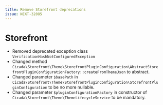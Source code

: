 ```yaml
---
title: Remove Storefront deprecations
issue: NEXT-32085
---
```

# Storefront
* Removed deprecated exception class `VerificationHashNotConfiguredException`
* Changed method `Cicada\Storefront\Theme\StorefrontPluginConfiguration\AbstractStorefrontPluginConfigurationFactory::createFromThemeJson` to abstract.
* Changed parameter `$basePath` in `Cicada\Storefront\Theme\StorefrontPluginConfiguration\StorefrontPluginConfiguration` to be no more nullable.
* Changed parameter `$pluginConfigurationFactory` in constructor of `Cicada\Storefront\Theme\ThemeLifecycleService` to be mandatory.
